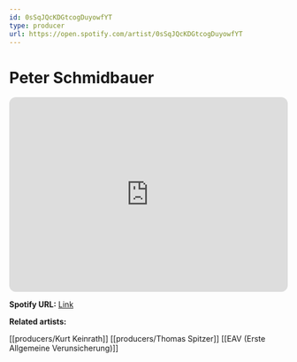 ```yaml
---
id: 0sSqJQcKDGtcogDuyowfYT
type: producer
url: https://open.spotify.com/artist/0sSqJQcKDGtcogDuyowfYT
---
```

# Peter Schmidbauer

<iframe style="border-radius:12px" src="https://open.spotify.com/embed/artist/0sSqJQcKDGtcogDuyowfYT" width="100%" height="352" frameBorder="0" allowfullscreen="" allow="autoplay; clipboard-write; encrypted-media; fullscreen; picture-in-picture" loading="lazy"></iframe>

**Spotify URL:** [Link](https://open.spotify.com/artist/0sSqJQcKDGtcogDuyowfYT)

**Related artists:**

[[producers/Kurt Keinrath]]
[[producers/Thomas Spitzer]]
[[EAV (Erste Allgemeine Verunsicherung)]]
